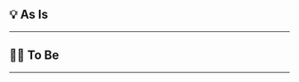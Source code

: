 ## 💡 As Is
---
<!-- 현재 상황이 어떤지, 어떤 기능이 필요한 것인지, 무엇이 문제인지 써주세요. -->

## 🙆‍♂️ To Be
---
<!-- 어떤 부분이 추가되는지 써주세요. -->
